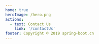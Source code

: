 ```yaml
---
home: true
heroImage: /hero.png
actions:
  - text: Contact Us
    link: '/contactUs'
footer: Copyright © 2019 spring-boot.cn
---
```

